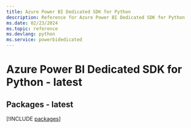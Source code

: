 ```yaml
---
title: Azure Power BI Dedicated SDK for Python
description: Reference for Azure Power BI Dedicated SDK for Python
ms.date: 02/23/2024
ms.topic: reference
ms.devlang: python
ms.service: powerbidedicated
---
```

# Azure Power BI Dedicated SDK for Python - latest
## Packages - latest
[!INCLUDE [packages](power-bi-dedicated-index.md)]